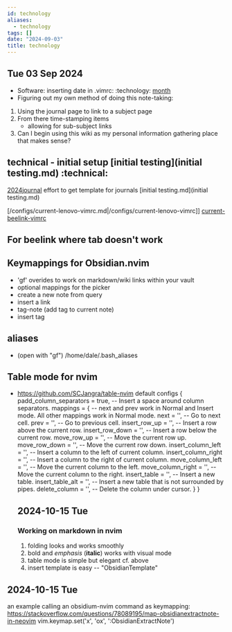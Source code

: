 ```yaml
---
id: technology
aliases:
  - technology
tags: []
date: "2024-09-03"
title: technology
---
```


## Tue 03 Sep 2024

- Software: inserting date in .vimrc: :technology: [month](https://man7.org/linux/man-pages/man3/strftime.3.html "strftime(3) - Linux manual page")
- Figuring out my own method of doing this note-taking:

1. Using the journal page to link to a subject page
2. From there time-stamping items
   - allowing for sub-subject links
3. Can I begin using this wiki as my personal information gathering place that makes sense?

## technical - initial setup [initial testing](initial testing.md) :technical:

[2024journal](2024journal.md) effort to get template for journals [initial
testing.md](initial testing.md)

[/configs/current-lenovo-vimrc.md|/configs/current-lenovo-vimrc]]
[current-beelink-vimrc](current-beelink-vimrc.md)

## For beelink where tab doesn't work

## Keymappings for Obsidian.nvim

- 'gf' overides to work on markdown/wiki links within your vault
- optional mappings for the picker
- <C-x> create a new note from query
- <C-l> insert a link
- <C-x> tag-note (add tag to current note)
- <C-l> insert tag

## aliases

- (open with "gf") /home/dale/.bash_aliases

## Table mode for nvim

- <https://github.com/SCJangra/table-nvim>
  default configs
  {
  padd_column_separators = true, -- Insert a space around column separators.
  mappings = { -- next and prev work in Normal and Insert mode. All other mappings work in Normal mode.
  next = '<TAB>', -- Go to next cell.
  prev = '<S-TAB>', -- Go to previous cell.
  insert_row_up = '<A-k>', -- Insert a row above the current row.
  insert_row_down = '<A-j>', -- Insert a row below the current row.
  move_row_up = '<A-S-k>', -- Move the current row up.
  move_row_down = '<A-S-j>', -- Move the current row down.
  insert_column_left = '<A-h>', -- Insert a column to the left of current column.
  insert_column_right = '<A-l>', -- Insert a column to the right of current column.
  move_column_left = '<A-S-h>', -- Move the current column to the left.
  move_column_right = '<A-S-l>', -- Move the current column to the right.
  insert_table = '<A-t>', -- Insert a new table.
  insert_table_alt = '<A-S-t>', -- Insert a new table that is not surrounded by pipes.
  delete_column = '<A-d>', -- Delete the column under cursor.
  }
  }

  ## 2024-10-15 Tue

  ### Working on markdown in nvim

  1. folding looks and works smoothly
  2. bold and _emphasis_ (**italic**) works with visual mode
  3. table mode is simple but elegant cf. above
  4. insert template is easy -- "ObsidianTemplate"

## 2024-10-15 Tue

an example calling an obsidium-nvim command as keymapping: <https://stackoverflow.com/questions/78089195/map-obsidianextractnote-in-neovim>
vim.keymap.set('x', '<leader>ox', ':ObsidianExtractNote<cr>')

